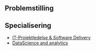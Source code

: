 ## Problemstilling

## Specialisering
- [IT-Projektledelse & Software Delivery](blog/pl.md)
- [DataScience and analytics](blog/dsa.md)